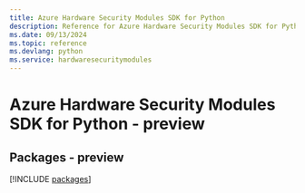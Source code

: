 ```yaml
---
title: Azure Hardware Security Modules SDK for Python
description: Reference for Azure Hardware Security Modules SDK for Python
ms.date: 09/13/2024
ms.topic: reference
ms.devlang: python
ms.service: hardwaresecuritymodules
---
```

# Azure Hardware Security Modules SDK for Python - preview
## Packages - preview
[!INCLUDE [packages](hardware-security-modules-index.md)]